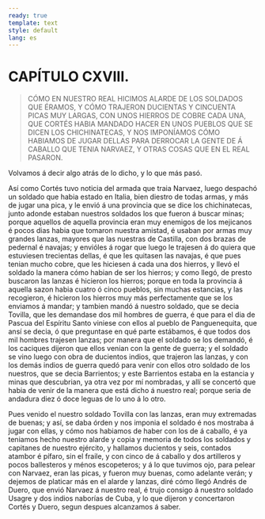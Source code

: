 ```yaml
---
ready: true
template: text
style: default
lang: es
---
```


# CAPÍTULO CXVIII.

> CÓMO EN NUESTRO REAL HICIMOS ALARDE DE LOS SOLDADOS QUE ÉRAMOS, Y CÓMO
> TRAJERON DUCIENTAS Y CINCUENTA PICAS MUY LARGAS, CON UNOS HIERROS DE
> COBRE CADA UNA, QUE CORTÉS HABIA MANDADO HACER EN UNOS PUEBLOS QUE SE
> DICEN LOS CHICHINATECAS, Y NOS IMPONÍAMOS CÓMO HABIAMOS DE JUGAR DELLAS
> PARA DERROCAR LA GENTE DE Á CABALLO QUE TENIA NARVAEZ, Y OTRAS COSAS
> QUE EN EL REAL PASARON.


Volvamos á decir algo atrás de lo dicho, y lo que más pasó.

Así como Cortés tuvo noticia del armada que traia Narvaez, luego
despachó un soldado que habia estado en Italia, bien diestro de todas
armas, y más de jugar una pica, y le envió á una provincia que se
dice los chichinatecas, junto adonde estaban nuestros soldados los
que fueron á buscar minas; porque aquellos de aquella provincia eran
muy enemigos de los mejicanos é pocos dias habia que tomaron nuestra
amistad, é usaban por armas muy grandes lanzas, mayores que las
nuestras de Castilla, con dos brazas de pedernal é navajas; y envióles
á rogar que luego le trajesen á do quiera que estuviesen trecientas
dellas, é que les quitasen las navajas, é que pues tenian mucho cobre,
que les hiciesen á cada una dos hierros, y llevó el soldado la manera
cómo habian de ser los hierros; y como llegó, de presto buscaron
las lanzas é hicieron los hierros; porque en toda la provincia á
aquella sazon habia cuatro ó cinco pueblos, sin muchas estancias,
y las recogieron, é hicieron los hierros muy más perfectamente que
se los enviamos á mandar; y tambien mandó á nuestro soldado, que se
decia Tovilla, que les demandase dos mil hombres de guerra, é que
para el dia de Pascua del Espíritu Santo viniese con ellos al pueblo
de Panguenequita, que ansí se decia, ó que preguntase en qué parte
estábamos, é que todos dos mil hombres trajesen lanzas; por manera
que el soldado se los demandó, é los caciques dijeron que ellos
venian con la gente de guerra; y el soldado se vino luego con obra de
ducientos indios, que trajeron las lanzas, y con los demás indios de
guerra quedó para venir con ellos otro soldado de los nuestros, que se
decia Barrientos; y este Barrientos estaba en la estancia y minas que
descubrian, ya otra vez por mí nombradas, y allí se concertó que habia
de venir de la manera que está dicho á nuestro real; porque seria de
andadura diez ó doce leguas de lo uno á lo otro.

Pues venido el nuestro soldado Tovilla con las lanzas, eran muy
extremadas de buenas; y así, se daba órden y nos imponia el soldado é
nos mostraba á jugar con ellas, y cómo nos habiamos de haber con los
de á caballo, é ya teniamos hecho nuestro alarde y copia y memoria
de todos los soldados y capitanes de nuestro ejército, y hallamos
ducientos y seis, contados atambor é pífaro, sin el fraile, y con
cinco de á caballo y dos artilleros y pocos ballesteros y ménos
escopeteros; y á lo que tuvimos ojo, para pelear con Narvaez, eran las
picas, y fueron muy buenas, como adelante verán; y dejemos de platicar
más en el alarde y lanzas, diré cómo llegó Andrés de Duero, que envió
Narvaez á nuestro real, é trujo consigo á nuestro soldado Usagre y dos
indios naborías de Cuba, y lo que dijeron y concertaron Cortés y Duero,
segun despues alcanzamos á saber.

